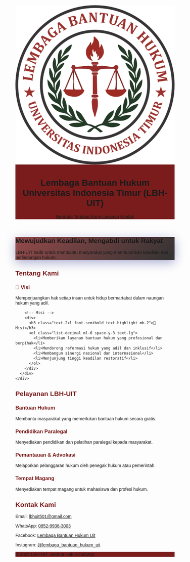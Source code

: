 <!DOCTYPE html>
<html lang="id">
<head>
  <meta charset="UTF-8" />
  <meta name="viewport" content="width=device-width, initial-scale=1.0" />
  <title>LBH-UIT Makassar</title>

  <!-- Tailwind CSS -->
  <link href="https://cdn.jsdelivr.net/npm/tailwindcss@2.2.19/dist/tailwind.min.css" rel="stylesheet">
  
  <!-- Google Font: Poppins -->
  <link href="https://fonts.googleapis.com/css2?family=Poppins:wght@400;600;700&display=swap" rel="stylesheet">

  <!-- Font Awesome (for social media icons) -->
  <script src="https://kit.fontawesome.com/a2d9a64db9.js" crossorigin="anonymous"></script>

  <style>
    body { font-family: 'Poppins', sans-serif; scroll-behavior: smooth; }
    .primary-color { background-color: #7a1c1c; }
    .text-highlight { color: #7a1c1c; }
    .glass {
      background: rgba(255, 255, 255, 0.2);
      backdrop-filter: blur(10px);
      box-shadow: 0 8px 32px 0 rgba(31, 38, 135, 0.37);
    }
    .hero-gradient {
      background: linear-gradient(135deg, #7a1c1c 0%, #000000 100%);
    }
    .nav-link:hover {
      color: #ffd8d8;
      transition: 0.3s;
    }
    .fade-in {
      animation: fadeIn 1s ease-in-out;
    }
    @keyframes fadeIn {
      0% { opacity: 0; transform: translateY(20px); }
      100% { opacity: 1; transform: translateY(0); }
    }
  </style>
</head>
<body class="bg-white text-gray-800">

  <!-- Header -->
  <header class="primary-color text-white py-6 shadow-lg sticky top-0 z-50">
    <div class="max-w-6xl mx-auto px-6 flex items-center justify-between">
      <div class="flex items-center space-x-4">
        <img src="LOGO_LBH-removebg-preview.png" alt="Logo LBH-UIT" class="h-14 w-14 object-contain rounded-full shadow-md">
        <div>
          <h1 class="text-2xl sm:text-3xl font-bold leading-tight tracking-wide">Lembaga Bantuan Hukum<br>
            <span class="text-sm sm:text-base font-medium">Universitas Indonesia Timur (LBH-UIT)</span>
          </h1>
        </div>
      </div>
      <nav class="hidden sm:flex space-x-6 text-lg font-medium">
        <a href="#beranda" class="nav-link">Beranda</a>
        <a href="#tentang" class="nav-link">Tentang Kami</a>
        <a href="#layanan" class="nav-link">Layanan</a>
        <a href="#kontak" class="nav-link">Kontak</a>
      </nav>
    </div>
  </header>

  <!-- Hero -->
  <section id="beranda" class="hero-gradient text-white py-32 px-6">
    <div class="glass p-10 rounded-xl max-w-3xl mx-auto text-center fade-in">
      <h2 class="text-5xl font-bold mb-4 leading-snug">Mewujudkan Keadilan, Mengabdi untuk Rakyat</h2>
      <p class="text-lg">LBH-UIT hadir untuk membantu masyarakat yang membutuhkan keadilan dan perlindungan hukum.</p>
    </div>
  </section>

  <!-- Tentang Kami -->
  <section id="tentang" class="py-20 bg-gray-100 px-6">
    <div class="max-w-5xl mx-auto text-center fade-in">
      <h2 class="text-3xl font-bold text-highlight mb-10">Tentang Kami</h2>
      <div class="text-left space-y-8">
        <!-- Visi -->
        <div>
          <h3 class="text-2xl font-semibold text-highlight mb-2">🎯 Visi</h3>
          <p class="text-lg leading-relaxed">Memperjuangkan hak setiap insan untuk hidup bermartabat dalam naungan hukum yang adil.</p>
        </div>

        <!-- Misi -->
        <div>
          <h3 class="text-2xl font-semibold text-highlight mb-2">📌 Misi</h3>
          <ol class="list-decimal ml-6 space-y-3 text-lg">
            <li>Memberikan layanan bantuan hukum yang profesional dan berpihak</li>
            <li>Mendorong reformasi hukum yang adil dan inklusif</li>
            <li>Membangun sinergi nasional dan internasional</li>
            <li>Menjunjung tinggi keadilan restoratif</li>
          </ol>
        </div>
      </div>
    </div>
  </section>

  <!-- Layanan -->
  <section id="layanan" class="py-20 bg-white px-6">
    <div class="max-w-5xl mx-auto text-center fade-in">
      <h2 class="text-3xl font-bold text-highlight mb-10">Pelayanan LBH-UIT</h2>
      <div class="grid sm:grid-cols-2 gap-8 text-left">
        <div class="bg-white border border-gray-200 p-6 rounded-2xl shadow hover:scale-105 transition duration-300">
          <h3 class="text-xl font-semibold mb-2 text-highlight">Bantuan Hukum</h3>
          <p>Membantu masyarakat yang memerlukan bantuan hukum secara gratis.</p>
        </div>
        <div class="bg-white border border-gray-200 p-6 rounded-2xl shadow hover:scale-105 transition duration-300">
          <h3 class="text-xl font-semibold mb-2 text-highlight">Pendidikan Paralegal</h3>
          <p>Menyediakan pendidikan dan pelatihan paralegal kepada masyarakat.</p>
        </div>
        <div class="bg-white border border-gray-200 p-6 rounded-2xl shadow hover:scale-105 transition duration-300">
          <h3 class="text-xl font-semibold mb-2 text-highlight">Pemantauan & Advokasi</h3>
          <p>Melaporkan pelanggaran hukum oleh penegak hukum atau pemerintah.</p>
        </div>
        <div class="bg-white border border-gray-200 p-6 rounded-2xl shadow hover:scale-105 transition duration-300">
          <h3 class="text-xl font-semibold mb-2 text-highlight">Tempat Magang</h3>
          <p>Menyediakan tempat magang untuk mahasiswa dan profesi hukum.</p>
        </div>
      </div>
    </div>
  </section>

  <!-- Kontak -->
  <section id="kontak" class="py-20 bg-gray-100 px-6">
    <div class="max-w-4xl mx-auto text-center fade-in">
      <h2 class="text-3xl font-bold text-highlight mb-6">Kontak Kami</h2>
      <div class="space-y-4 text-lg">
        <p><i class="fas fa-envelope text-red-700 mr-2"></i>Email: 
          <a href="mailto:lbhuit501@gmail.com" class="text-blue-600 underline">lbhuit501@gmail.com</a>
        </p>
        <p><i class="fab fa-whatsapp text-green-600 mr-2"></i>WhatsApp: 
          <a href="https://wa.me/6285299383003" class="text-green-600 underline">0852-9938-3003</a>
        </p>
        <p><i class="fab fa-facebook-square text-blue-700 mr-2"></i>Facebook: 
          <a href="https://www.facebook.com/LembagaBantuanHukumUit" class="text-blue-600 underline">Lembaga Bantuan Hukum Uit</a>
        </p>
        <p><i class="fab fa-instagram text-pink-500 mr-2"></i>Instagram: 
          <a href="https://www.instagram.com/lembaga_bantuan_hukum_uit" class="text-pink-600 underline">@lembaga_bantuan_hukum_uit</a>
        </p>
      </div>
    </div>
  </section>

  <!-- Footer -->
  <footer class="primary-color text-white text-center py-6 mt-12">
    <p class="text-sm">&copy; 2025 LBH-UIT. Semua Hak Dilindungi.</p>
  </footer>

</body>
</html>
